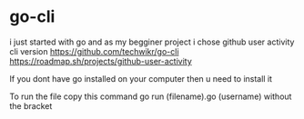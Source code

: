 # go-cli
i just started with go and as my begginer project i chose github user activity cli version 
https://github.com/techwikr/go-cli
https://roadmap.sh/projects/github-user-activity

If you dont have go installed on your computer then u need to install it

To run the file copy this command 
go run (filename).go (username)   without the bracket

